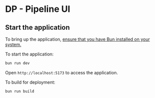 # DP - Pipeline UI

## Start the application

To bring up the application, [ensure that you have Bun installed on your system.](https://bun.sh/docs/installation)

To start the application:

```zsh
bun run dev
```

Open <code>http://localhost:5173</code> to access the application.

To build for deployment:

```zsh
bun run build
```
